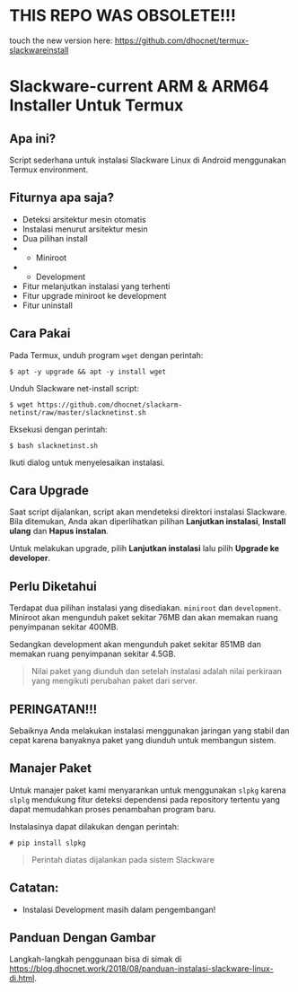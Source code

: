# THIS REPO WAS OBSOLETE!!!
touch the new version here: https://github.com/dhocnet/termux-slackwareinstall 

# Slackware-current ARM & ARM64 Installer Untuk Termux

## Apa ini?
Script sederhana untuk instalasi Slackware Linux di Android menggunakan Termux environment.

## Fiturnya apa saja?
- Deteksi arsitektur mesin otomatis
- Instalasi menurut arsitektur mesin
- Dua pilihan install
- - Miniroot
- - Development
- Fitur melanjutkan instalasi yang terhenti
- Fitur upgrade miniroot ke development
- Fitur uninstall

## Cara Pakai
Pada Termux, unduh program `wget` dengan perintah:

`$ apt -y upgrade && apt -y install wget`

Unduh Slackware net-install script:

`$ wget https://github.com/dhocnet/slackarm-netinst/raw/master/slacknetinst.sh`

Eksekusi dengan perintah:

`$ bash slacknetinst.sh`

Ikuti dialog untuk menyelesaikan instalasi.

## Cara Upgrade
Saat script dijalankan, script akan mendeteksi direktori instalasi Slackware. Bila ditemukan, Anda akan diperlihatkan pilihan **Lanjutkan instalasi**, **Install ulang** dan **Hapus instalan**.

Untuk melakukan upgrade, pilih **Lanjutkan instalasi** lalu pilih **Upgrade ke developer**.

## Perlu Diketahui
Terdapat dua pilihan instalasi yang disediakan. `miniroot` dan `development`. Miniroot akan mengunduh paket sekitar 76MB dan akan memakan ruang penyimpanan sekitar 400MB.

Sedangkan development akan mengunduh paket sekitar 851MB dan memakan ruang penyimpanan sekitar 4.5GB.

> Nilai paket yang diunduh dan setelah instalasi adalah nilai perkiraan yang mengikuti perubahan paket dari server.

## PERINGATAN!!!
Sebaiknya Anda melakukan instalasi menggunakan jaringan yang stabil dan cepat karena banyaknya paket yang diunduh untuk membangun sistem.

## Manajer Paket
Untuk manajer paket kami menyarankan untuk menggunakan `slpkg` karena `slplg` mendukung fitur deteksi dependensi pada repository tertentu yang dapat memudahkan proses penambahan program baru.

Instalasinya dapat dilakukan dengan perintah:

`# pip install slpkg`

> Perintah diatas dijalankan pada sistem Slackware

## Catatan:
- Instalasi Development masih dalam pengembangan!

## Panduan Dengan Gambar
Langkah-langkah penggunaan bisa di simak di https://blog.dhocnet.work/2018/08/panduan-instalasi-slackware-linux-di.html.

